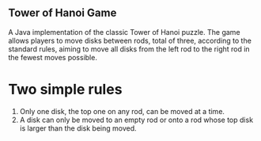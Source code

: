 ## Tower of Hanoi Game
A Java implementation of the classic Tower of Hanoi puzzle. 
The game allows players to move disks between rods, total of three, according to the standard rules,
aiming to move all disks from the left rod to the right rod in the fewest moves possible.

# Two simple rules
1. Only one disk, the top one on any rod, can be moved at a time.
2. A disk can only be moved to an empty rod or onto a rod whose top disk is larger than the disk being moved.